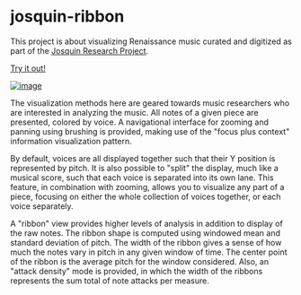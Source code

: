 # josquin-ribbon

This project is about visualizing Renaissance music curated and digitized as part of the [Josquin Research Project](http://josquin.stanford.edu/about/).

[Try it out!](https://sul-cidr.github.io/josquin-ribbon/)

[![image](https://cloud.githubusercontent.com/assets/68416/23161307/a61af460-f84f-11e6-8ed6-152d86650eac.png)](https://sul-cidr.github.io/josquin-ribbon/)

The visualization methods here are geared towards music researchers who are interested in analyzing the music. All notes of a given piece are presented, colored by voice. A navigational interface for zooming and panning using brushing is provided, making use of the "focus plus context" information visualization pattern.

By default, voices are all displayed together such that their Y position is represented by pitch. It is also possible to "split" the display, much like a musical score, such that each voice is separated into its own lane. This feature, in combination with zooming, allows you to visualize any part of a piece, focusing on either the whole collection of voices together, or each voice separately.

A "ribbon" view provides higher levels of analysis in addition to display of the raw notes. The ribbon shape is computed using windowed mean and standard deviation of pitch. The width of the ribbon gives a sense of how much the notes vary in pitch in any given window of time. The center point of the ribbon is the average pitch for the window considered. Also, an "attack density" mode is provided, in which the width of the ribbons represents the sum total of note attacks per measure.
